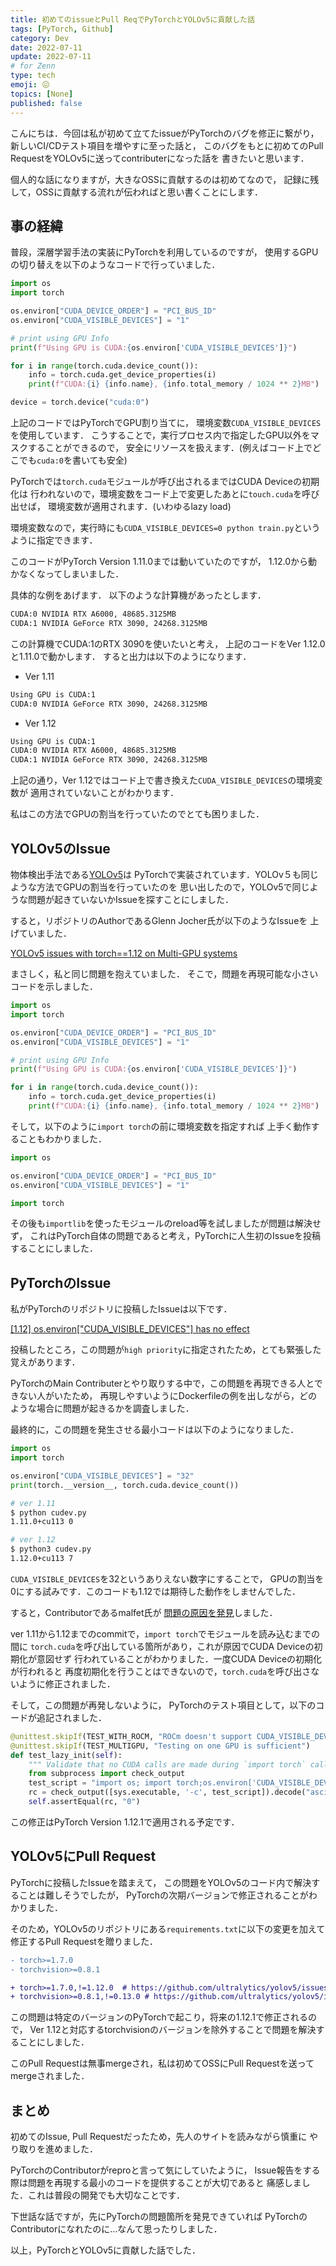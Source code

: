 ```yaml
---
title: 初めてのissueとPull ReqでPyTorchとYOLOv5に貢献した話
tags: [PyTorch, Github]
category: Dev
date: 2022-07-11
update: 2022-07-11
# for Zenn
type: tech
emoji: 😖
topics: [None]
published: false
---
```


こんにちは．今回は私が初めて立てたissueがPyTorchのバグを修正に繋がり，
新しいCI/CDテスト項目を増やすに至った話と，
このバグをもとに初めてのPull RequestをYOLOv5に送ってcontributerになった話を
書きたいと思います．

個人的な話になりますが，大きなOSSに貢献するのは初めてなので，
記録に残して，OSSに貢献する流れが伝わればと思い書くことにします．

## 事の経緯

普段，深層学習手法の実装にPyTorchを利用しているのですが，
使用するGPUの切り替えを以下のようなコードで行っていました．

```python
import os
import torch

os.environ["CUDA_DEVICE_ORDER"] = "PCI_BUS_ID"
os.environ["CUDA_VISIBLE_DEVICES"] = "1"

# print using GPU Info
print(f"Using GPU is CUDA:{os.environ['CUDA_VISIBLE_DEVICES']}")

for i in range(torch.cuda.device_count()):
    info = torch.cuda.get_device_properties(i)
    print(f"CUDA:{i} {info.name}, {info.total_memory / 1024 ** 2}MB")

device = torch.device("cuda:0")
```

上記のコードではPyTorchでGPU割り当てに，
環境変数`CUDA_VISIBLE_DEVICES`を使用しています．
こうすることで，実行プロセス内で指定したGPU以外をマスクすることができるので，
安全にリソースを扱えます．(例えばコード上でどこでも`cuda:0`を書いても安全)

PyTorchでは`torch.cuda`モジュールが呼び出されるまではCUDA Deviceの初期化は
行われないので，環境変数をコード上で変更したあとに`touch.cuda`を呼び出せば，
環境変数が適用されます．(いわゆるlazy load)

環境変数なので，実行時にも`CUDA_VISIBLE_DEVICES=0 python train.py`というように指定できます．

このコードがPyTorch Version 1.11.0までは動いていたのですが，
1.12.0から動かなくなってしまいました．

具体的な例をあげます．
以下のような計算機があったとします．

```bash
CUDA:0 NVIDIA RTX A6000, 48685.3125MB
CUDA:1 NVIDIA GeForce RTX 3090, 24268.3125MB
```

この計算機でCUDA:1のRTX 3090を使いたいと考え，
上記のコードをVer 1.12.0と1.11.0で動かします．
すると出力は以下のようになります．

- Ver 1.11

```bash
Using GPU is CUDA:1
CUDA:0 NVIDIA GeForce RTX 3090, 24268.3125MB
```

- Ver 1.12

```bash
Using GPU is CUDA:1
CUDA:0 NVIDIA RTX A6000, 48685.3125MB
CUDA:1 NVIDIA GeForce RTX 3090, 24268.3125MB
```

上記の通り，Ver 1.12ではコード上で書き換えた`CUDA_VISIBLE_DEVICES`の環境変数が
適用されていないことがわかります．

私はこの方法でGPUの割当を行っていたのでとても困りました．

## YOLOv5のIssue

物体検出手法である[YOLOv5](https://github.com/ultralytics/yolov5)は
PyTorchで実装されています．YOLOv５も同じような方法でGPUの割当を行っていたのを
思い出したので，YOLOv5で同じような問題が起きていないかIssueを探すことにしました．

すると，リポジトリのAuthorであるGlenn Jocher氏が以下のようなIssueを
上げていました．

[YOLOv5 issues with torch==1.12 on Multi-GPU systems](https://github.com/ultralytics/yolov5/issues/8395)

まさしく，私と同じ問題を抱えていました．
そこで，問題を再現可能な小さいコードを示しました．

```python
import os
import torch

os.environ["CUDA_DEVICE_ORDER"] = "PCI_BUS_ID"
os.environ["CUDA_VISIBLE_DEVICES"] = "1"

# print using GPU Info
print(f"Using GPU is CUDA:{os.environ['CUDA_VISIBLE_DEVICES']}")

for i in range(torch.cuda.device_count()):
    info = torch.cuda.get_device_properties(i)
    print(f"CUDA:{i} {info.name}, {info.total_memory / 1024 ** 2}MB")
```

そして，以下のように`import torch`の前に環境変数を指定すれば
上手く動作することもわかりました．

```python
import os

os.environ["CUDA_DEVICE_ORDER"] = "PCI_BUS_ID"
os.environ["CUDA_VISIBLE_DEVICES"] = "1"

import torch
```

その後も`importlib`を使ったモジュールのreload等を試しましたが問題は解決せず，
これはPyTorch自体の問題であると考え，PyTorchに人生初のIssueを投稿することにしました．

## PyTorchのIssue

私がPyTorchのリポジトリに投稿したIssueは以下です．

[[1.12] os.environ["CUDA_VISIBLE_DEVICES"] has no effect](https://github.com/pytorch/pytorch/issues/80876)

投稿したところ，この問題が`high priority`に指定されたため，とても緊張した覚えがあります．

PyTorchのMain Contributerとやり取りする中で，この問題を再現できる人とできない人がいたため，
再現しやすいようにDockerfileの例を出しながら，どのような場合に問題が起きるかを調査しました．

最終的に，この問題を発生させる最小コードは以下のようになりました．

```python
import os
import torch

os.environ["CUDA_VISIBLE_DEVICES"] = "32"
print(torch.__version__, torch.cuda.device_count())
```

```bash
# ver 1.11
$ python cudev.py 
1.11.0+cu113 0

# ver 1.12
$ python3 cudev.py
1.12.0+cu113 7
```

`CUDA_VISIBLE_DEVICES`を32というありえない数字にすることで，
GPUの割当を0にする試みです．このコードも1.12では期待した動作をしませんでした．

すると，Contributorであるmalfet氏が
[問題の原因を発見](https://github.com/pytorch/pytorch/issues/80876#issuecomment-1175359856)しました．

ver 1.11から1.12までのcommitで，`import torch`でモジュールを読み込むまでの間に
`torch.cuda`を呼び出している箇所があり，これが原因でCUDA Deviceの初期化が意図せず
行われていることがわかりました．一度CUDA Deviceの初期化が行われると
再度初期化を行うことはできないので，`torch.cuda`を呼び出さないように修正されました．

そして，この問題が再発しないように，
PyTorchのテスト項目として，以下のコードが追記されました．

```python
@unittest.skipIf(TEST_WITH_ROCM, "ROCm doesn't support CUDA_VISIBLE_DEVICES")
@unittest.skipIf(TEST_MULTIGPU, "Testing on one GPU is sufficient")
def test_lazy_init(self):
    """ Validate that no CUDA calls are made during `import torch` call"""
    from subprocess import check_output
    test_script = "import os; import torch;os.environ['CUDA_VISIBLE_DEVICES']='32';print(torch.cuda.device_count())"
    rc = check_output([sys.executable, '-c', test_script]).decode("ascii").strip()
    self.assertEqual(rc, "0")
```

この修正はPyTorch Version 1.12.1で適用される予定です．

## YOLOv5にPull Request

PyTorchに投稿したIssueを踏まえて，
この問題をYOLOv5のコード内で解決することは難しそうでしたが，
PyTorchの次期バージョンで修正されることがわかりました．

そのため，YOLOv5のリポジトリにある`requirements.txt`に以下の変更を加えて
修正するPull Requestを贈りました．

```diff
- torch>=1.7.0
- torchvision>=0.8.1

+ torch>=1.7.0,!=1.12.0  # https://github.com/ultralytics/yolov5/issues/8395
+ torchvision>=0.8.1,!=0.13.0 # https://github.com/ultralytics/yolov5/issues/8395
```

この問題は特定のバージョンのPyTorchで起こり，将来の1.12.1で修正されるので，
Ver 1.12と対応するtorchvisionのバージョンを除外することで問題を解決することにしました．

このPull Requestは無事mergeされ，私は初めてOSSにPull Requestを送ってmergeされました．

## まとめ

初めてのIssue, Pull Requestだったため，先人のサイトを読みながら慎重に
やり取りを進めました．

PyTorchのContributorがreproと言って気にしていたように，
Issue報告をする際は問題を再現する最小のコードを提供することが大切であると
痛感しました．これは普段の開発でも大切なことです．

下世話な話ですが，先にPyTorchの問題箇所を発見できていれば
PyTorchのContributorになれたのに...なんて思ったりしました．

以上，PyTorchとYOLOv5に貢献した話でした．
